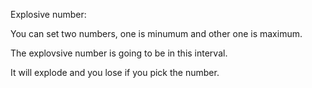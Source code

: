 Explosive number:

  You can set two numbers, one is minumum and other one is maximum.

  The explovsive number is going to be in this interval.

  It will explode and you lose if you pick the number.
